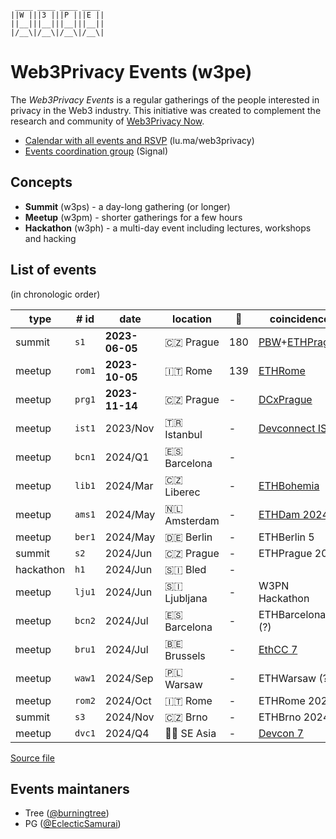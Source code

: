 <!--
!!!!!!!!!!!!!!!!!!!!!!!!!!!!!!!!!!!!!!!!!
DO NOT EDIT THIS FILE DIRECLY
EDIT "./README.tpl.eta" INSTEAD
!!!!!!!!!!!!!!!!!!!!!!!!!!!!!!!!!!!!!!!!!
-->

```
 ____ ____ ____ ____ 
||W |||3 |||P |||E ||
||__|||__|||__|||__||
|/__\|/__\|/__\|/__\|
```

# Web3Privacy Events (w3pe)

The _Web3Privacy Events_ is a regular gatherings of the people interested in
privacy in the Web3 industry. This initiative was created to complement the
research and community of [Web3Privacy Now](https://web3privacy.info).

- [Calendar with all events and RSVP](https://lu.ma/web3privacy) (lu.ma/web3privacy)
- [Events coordination group](https://signal.group/#CjQKIBe2MFvE_lFDDaKbbLQkV9f6JnyKruZMof2tnnC-r74AEhC3daqvW8JEfSDvcWESqAQt) (Signal)

## Concepts

- **Summit** (w3ps) - a day-long gathering (or longer)
- **Meetup** (w3pm) - shorter gatherings for a few hours
- **Hackathon** (w3ph) - a multi-day event including lectures, workshops and hacking

## List of events

(in chronologic order)

| type | # id | date | location | 👥  | coincidence | dri | links |
| --- | --- | --- | --- | --- | --- | --- | --- |
| summit | `s1` | **2023-06-05** | 🇨🇿 Prague | 180 | [PBW](https://prgblockweek.com/)+[ETHPrague](https://ethprague.com/) | Tree | [web](https://prague.web3privacy.info/), [git](https://github.com/web3privacy/w3ps1) |
| meetup | `rom1` | **2023-10-05** | 🇮🇹 Rome | 139 | [ETHRome](https://ethrome.org/) | PG | [web](https://lu.ma/web3privacynow_rome) |
| meetup | `prg1` | **2023-11-14** | 🇨🇿 Prague | - | [DCxPrague](https://dcxprague.org/) | Tree | [web](https://lu.ma/w3pm-prg1) |
| meetup | `ist1` | 2023/Nov | 🇹🇷 Istanbul | - | [Devconnect IST](https://devconnect.org/) | - |  |
| meetup | `bcn1` | 2024/Q1 | 🇪🇸 Barcelona | - |  | Tree |  |
| meetup | `lib1` | 2024/Mar | 🇨🇿 Liberec | - | [ETHBohemia](https://ethbohemia.ethevents.club/) | Tree |  |
| meetup | `ams1` | 2024/May | 🇳🇱 Amsterdam | - | [ETHDam 2024](https://www.ethdam.com/) | - |  |
| meetup | `ber1` | 2024/May | 🇩🇪 Berlin | - | ETHBerlin 5 | Tree |  |
| summit | `s2` | 2024/Jun | 🇨🇿 Prague | - | ETHPrague 2024 | Tree |  |
| hackathon | `h1` | 2024/Jun | 🇸🇮 Bled | - |  | Tree |  |
| meetup | `lju1` | 2024/Jun | 🇸🇮 Ljubljana | - | W3PN Hackathon | Tree |  |
| meetup | `bcn2` | 2024/Jul | 🇪🇸 Barcelona | - | ETHBarcelona (?) | - |  |
| meetup | `bru1` | 2024/Jul | 🇧🇪 Brussels | - | [EthCC 7](https://www.ethcc.io/) | - |  |
| meetup | `waw1` | 2024/Sep | 🇵🇱 Warsaw | - | ETHWarsaw (?) | Tree |  |
| meetup | `rom2` | 2024/Oct | 🇮🇹 Rome | - | ETHRome 2024 | - |  |
| summit | `s3` | 2024/Nov | 🇨🇿 Brno | - | ETHBrno 2024 | Tree |  |
| meetup | `dvc1` | 2024/Q4 | 🏴‍☠️ SE Asia | - | [Devcon 7](https://devcon.org/) | - |  |

[Source file](./events/events.yaml)

## Events maintaners

- Tree ([@burningtree](https://github.com/burningtree))
- PG ([@EclecticSamurai](https://github.com/EclecticSamurai))
